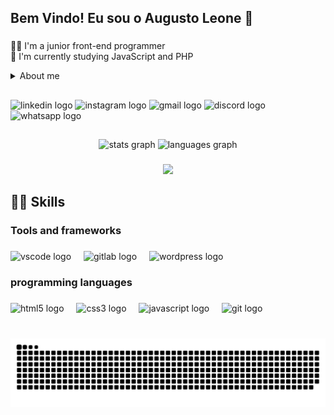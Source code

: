 
<h2 align="left">Bem Vindo! Eu sou o Augusto Leone 👋</h2>

###

<p align="left">👨‍💻 I'm a junior front-end programmer<br>🧠 I'm currently studying JavaScript and PHP</p>

<details>
  <summary>About me</summary>
  <p>-🍃 I am 22 years old, I'm a junior front-end programmer and I want to start in the web development market. Currently, I am studying JavaScript and PHP.</p>
  <p>-⚡ In my spare time, I enjoy studying topics related to economics. To relax my mind, I like to exercise, read, and play games.</p>
</details>

##

<div align="left">
  <img src="https://img.shields.io/static/v1?message=LinkedIn&logo=linkedin&label=&color=0077B5&logoColor=white&labelColor=&style=for-the-badge" height="35" alt="linkedin logo"  />
  <img src="https://img.shields.io/static/v1?message=Instagram&logo=instagram&label=&color=E4405F&logoColor=white&labelColor=&style=for-the-badge" height="35" alt="instagram logo"  />
  <img src="https://img.shields.io/static/v1?message=Gmail&logo=gmail&label=&color=D14836&logoColor=white&labelColor=&style=for-the-badge" height="35" alt="gmail logo"  />
  <img src="https://img.shields.io/static/v1?message=Discord&logo=discord&label=&color=7289DA&logoColor=white&labelColor=&style=for-the-badge" height="35" alt="discord logo"  />
  <img src="https://img.shields.io/static/v1?message=Whatsapp&logo=whatsapp&label=&color=25D366&logoColor=white&labelColor=&style=for-the-badge" height="35" alt="whatsapp logo"  />
</div>

##

<div align="center">
  <img src="https://github-readme-stats.vercel.app/api?username=AugustoLeone&hide_title=false&hide_rank=false&show_icons=true&include_all_commits=true&count_private=true&disable_animations=false&theme=nightowl&locale=en&hide_border=false" alt="stats graph"  />
  <img src="https://github-readme-stats.vercel.app/api/top-langs?username=AugustoLeone&locale=en&hide_title=false&layout=compact&card_width=320&langs_count=5&theme=nightowl&hide_border=false" alt="languages graph"  />
</div>

###

<div align="center">
  <img src="https://github.com/AugustoLeone/AugustoLeone/assets/166075256/d213bc8e-4d78-416c-b09b-9ecb57e3d9a8"  />
</div>

###

<h2 align="left">👨‍💻 Skills</h2>

###

<h3 align="left">Tools and frameworks</h3>

###

<div align="left">
  <img src="https://cdn.jsdelivr.net/gh/devicons/devicon/icons/vscode/vscode-original.svg" height="30" alt="vscode logo"  />
  <img width="12" />
  <img src="https://cdn.jsdelivr.net/gh/devicons/devicon/icons/gitlab/gitlab-original.svg" height="30" alt="gitlab logo"  />
  <img width="12" />
  <img src="https://cdn.jsdelivr.net/gh/devicons/devicon/icons/wordpress/wordpress-plain.svg" height="30" alt="wordpress logo"  />
</div>

###

<h3 align="left">programming languages</h3>

###

<div align="left">
  <img src="https://cdn.jsdelivr.net/gh/devicons/devicon/icons/html5/html5-original.svg" height="30" alt="html5 logo"  />
  <img width="12" />
  <img src="https://cdn.jsdelivr.net/gh/devicons/devicon/icons/css3/css3-original.svg" height="30" alt="css3 logo"  />
  <img width="12" />
  <img src="https://cdn.jsdelivr.net/gh/devicons/devicon/icons/javascript/javascript-plain.svg" height="30" alt="javascript logo"  />
  <img width="12" />
  <img src="https://cdn.jsdelivr.net/gh/devicons/devicon/icons/git/git-original.svg" height="30" alt="git logo"  />
</div>

###

<br clear="both">

<img src="https://raw.githubusercontent.com/AugustoLeone/AugustoLeone/output/snake.svg" alt="Snake animation" />

###
